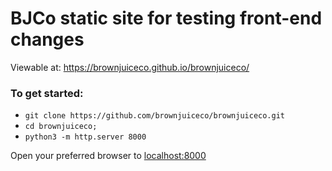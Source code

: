 # BJCo static site for testing front-end changes
Viewable at: https://brownjuiceco.github.io/brownjuiceco/

### To get started:
* `git clone https://github.com/brownjuiceco/brownjuiceco.git`
* `cd brownjuiceco;`
* `python3 -m http.server 8000`

Open your preferred browser to [localhost:8000](localhost:8000)
